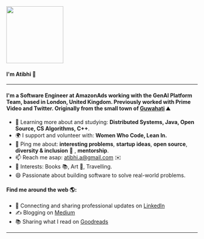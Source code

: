 <img src="https://data.whicdn.com/images/293246292/original.gif" width="150">


#### I'm Atibhi 👋 

---

#### I'm a Software Engineer at AmazonAds working with the GenAI Platform Team, based in London, United Kingdom. Previously worked with  Prime Video and Twitter. Originally from the small town of [Guwahati](https://en.wikipedia.org/wiki/Guwahati) ⛰️

- 🌱 Learning more about and studying: **Distributed Systems, Java, Open Source, CS Algorithms, C++**.
- 🌍 I support and volunteer with: **Women Who Code, Lean In.**
- 💬 Ping me about: **interesting problems**, **startup ideas**, **open source**, **diversity & inclusion** 🌈 , **mentorship**.
- 📫 Reach me asap: atibhi.a@gmail.com ✉️
- 💜 Interests: Books 📚, Art 🎨, Travelling. 
- 😄 Passionate about building software to solve real-world problems.

#### Find me around the web 🌎:
- 💼 Connecting and sharing professional updates on <a href="https://www.linkedin.com/in/atibhia/">LinkedIn</a>
- ✍️ Blogging on <a href="http://atibhiagrawal.medium.com/"> Medium </a>
- 📚 Sharing what I read on <a href="https://www.goodreads.com/user/show/74108752-atibhi-agrawal"> Goodreads</a>

---
